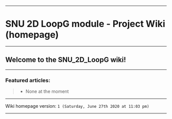 
***

# SNU 2D LoopG module - Project Wiki (homepage)

***

## Welcome to the SNU_2D_LoopG wiki!

***

### Featured articles:

> * None at the moment

***

Wiki homepage version: `1 (Saturday, June 27th 2020 at 11:03 pm)`

***

